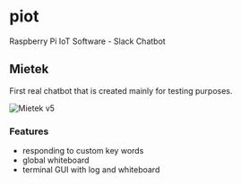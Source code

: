 # piot
Raspberry Pi IoT Software - Slack Chatbot

## Mietek

First real chatbot that is created mainly for testing purposes.

![Mietek v5](http://i.imgur.com/lrbA0BU.png)

### Features

- responding to custom key words
- global whiteboard
- terminal GUI with log and whiteboard
